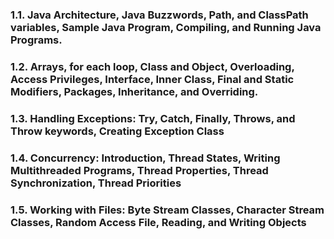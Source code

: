 ### **1.1. Java Architecture, Java Buzzwords, Path, and ClassPath variables, Sample Java Program, Compiling, and Running Java Programs.**

### **1.2. Arrays, for each loop, Class and Object, Overloading, Access Privileges, Interface, Inner Class, Final and Static Modifiers, Packages, Inheritance, and Overriding.**

### **1.3. Handling Exceptions: Try, Catch, Finally, Throws, and Throw keywords, Creating Exception Class**

### **1.4. Concurrency: Introduction, Thread States, Writing Multithreaded Programs, Thread Properties, Thread Synchronization, Thread Priorities**

### **1.5. Working with Files: Byte Stream Classes, Character Stream Classes, Random Access File, Reading, and Writing Objects**
